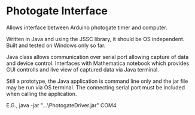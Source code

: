 # Photogate Interface
Allows interface between Arduino photogate timer and computer.  

Written in Java and using the JSSC library, it should be OS independent.  Built and tested on Windows only so far.

Java class allows communication over serial port allowing capture of data and device control.  Interfaces with Mathematica notebook which provides GUI controlls and live view of captured data via Java terminal.

Still a prototype, the Java application is command line only and the jar file may be run via OS terminal.  The connecting serial port must be included when calling the application.

E.G., java -jar "...\PhotogateDriver.jar" COM4
